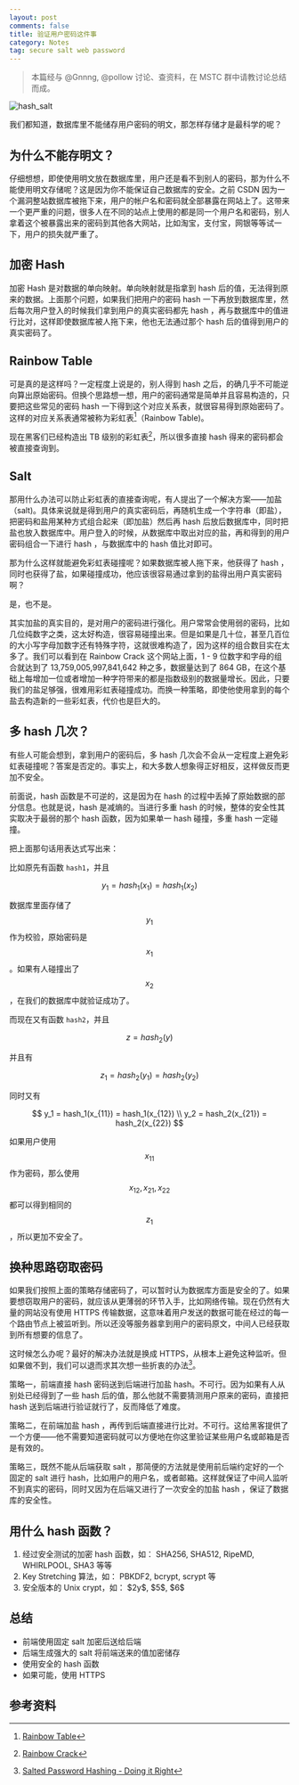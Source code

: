```yaml
---
layout: post
comments: false
title: 验证用户密码这件事
category: Notes
tag: secure salt web password
---
```


> 本篇经与 @Gnnng, @pollow 讨论、查资料，在 MSTC 群中请教讨论总结而成。

![hash_salt](//mforever78.qiniudn.com/hash_salt.jpg)

我们都知道，数据库里不能储存用户密码的明文，那怎样存储才是最科学的呢？

## 为什么不能存明文？

仔细想想，即使使用明文放在数据库里，用户还是看不到别人的密码，那为什么不能使用明文存储呢？这是因为你不能保证自己数据库的安全。之前 CSDN 因为一个漏洞整站数据库被拖下来，用户的帐户名和密码就全部暴露在网站上了。这带来一个更严重的问题，很多人在不同的站点上使用的都是同一个用户名和密码，别人拿着这个被暴露出来的密码到其他各大网站，比如淘宝，支付宝，网银等等试一下，用户的损失就严重了。

## 加密 Hash

加密 Hash 是对数据的单向映射。单向映射就是指拿到 hash 后的值，无法得到原来的数据。上面那个问题，如果我们把用户的密码 hash 一下再放到数据库里，然后每次用户登入的时候我们拿到用户的真实密码都先 hash ，再与数据库中的值进行比对，这样即使数据库被人拖下来，他也无法通过那个 hash 后的值得到用户的真实密码了。

## Rainbow Table

可是真的是这样吗？一定程度上说是的，别人得到 hash 之后，的确几乎不可能逆向算出原始密码。但换个思路想一想，用户的密码通常是简单并且容易构造的，只要把这些常见的密码 hash 一下得到这个对应关系表，就很容易得到原始密码了。这样的对应关系表通常被称为彩虹表[^1]（Rainbow Table)。

现在黑客们已经构造出 TB 级别的彩虹表[^2]，所以很多直接 hash 得来的密码都会被直接查询到。

## Salt

那用什么办法可以防止彩虹表的直接查询呢，有人提出了一个解决方案——加盐（salt)。具体来说就是得到用户的真实密码后，再随机生成一个字符串（即盐），把密码和盐用某种方式组合起来（即加盐）然后再 hash 后放后数据库中，同时把盐也放入数据库中。用户登入的时候，从数据库中取出对应的盐，再和得到的用户密码组合一下进行 hash ，与数据库中的 hash 值比对即可。

那为什么这样就能避免彩虹表碰撞呢？如果数据库被人拖下来，他获得了 hash ，同时也获得了盐，如果碰撞成功，他应该很容易通过拿到的盐得出用户真实密码啊？

是，也不是。

其实加盐的真实目的，是对用户的密码进行强化。用户常常会使用弱的密码，比如几位纯数字之类，这太好构造，很容易碰撞出来。但是如果是几十位，甚至几百位的大小写字母加数字还有特殊字符，这就很难构造了，因为这样的组合数目实在太多了。我们可以看到在 Rainbow Crack 这个网站上面，1 - 9 位数字和字母的组合就达到了 13,759,005,997,841,642 种之多，数据量达到了 864 GB，在这个基础上每增加一位或者增加一种字符带来的都是指数级别的数据量增长。因此，只要我们的盐足够强，很难用彩虹表碰撞成功。而换一种策略，即使他使用拿到的每个盐去构造新的一些彩虹表，代价也是巨大的。

## 多 hash 几次？

有些人可能会想到，拿到用户的密码后，多 hash 几次会不会从一定程度上避免彩虹表碰撞呢？答案是否定的。事实上，和大多数人想象得正好相反，这样做反而更加不安全。

前面说，hash 函数是不可逆的，这是因为在 hash 的过程中丢掉了原始数据的部分信息。也就是说，hash 是减熵的。当进行多重 hash 的时候，整体的安全性其实取决于最弱的那个 hash 函数，因为如果单一 hash 碰撞，多重 hash 一定碰撞。

把上面那句话用表达式写出来：

比如原先有函数 `hash1`，并且

$$
y_1 = hash_1(x_1) = hash_1(x_2)
$$

数据库里面存储了 $$ y_1 $$ 作为校验，原始密码是 $$ x_1 $$。如果有人碰撞出了 $$ x_2 $$ ，在我们的数据库中就验证成功了。

而现在又有函数 `hash2`，并且

$$
z = hash_2(y)
$$

并且有

$$
z_1 = hash_2(y_1) = hash_2(y_2)
$$

同时又有

$$
y_1 = hash_1(x_{11}) = hash_1(x_{12}) \\
y_2 = hash_2(x_{21}) = hash_2(x_{22})
$$

如果用户使用 $$ x_{11} $$ 作为密码，那么使用 $$ x_{12}, x_{21}, x_{22} $$ 都可以得到相同的 $$ z_1 $$，所以更加不安全了。

## 换种思路窃取密码

如果我们按照上面的策略存储密码了，可以暂时认为数据库方面是安全的了。如果要想窃取用户的密码，就应该从更薄弱的环节入手，比如网络传输。现在仍然有大量的网站没有使用 HTTPS 传输数据，这意味着用户发送的数据可能在经过的每一个路由节点上被监听到。所以还没等服务器拿到用户的密码原文，中间人已经获取到所有想要的信息了。

这时候怎么办呢？最好的解决办法就是换成 HTTPS，从根本上避免这种监听。但如果做不到，我们可以退而求其次想一些折衷的办法[^3]。

策略一，前端直接 hash 密码送到后端进行加盐 hash。不可行。因为如果有人从别处已经得到了一些 hash 后的值，那么他就不需要猜测用户原来的密码，直接把 hash 送到后端进行验证就行了，反而降低了难度。

策略二，在前端加盐 hash ，再传到后端直接进行比对。不可行。这给黑客提供了一个方便——他不需要知道密码就可以方便地在你这里验证某些用户名或邮箱是否是有效的。

策略三，既然不能从后端获取 salt ，那简便的方法就是使用前后端约定好的一个固定的 salt 进行 hash，比如用户的用户名，或者邮箱。这样就保证了中间人监听不到真实的密码，同时又因为在后端又进行了一次安全的加盐 hash ，保证了数据库的安全性。

## 用什么 hash 函数？

1. 经过安全测试的加密 hash 函数，如： SHA256, SHA512, RipeMD, WHIRLPOOL, SHA3 等等
2. Key Stretching 算法，如： PBKDF2, bcrypt, scrypt 等
3. 安全版本的 Unix crypt，如： \$2y\$, \$5\$, \$6\$

## 总结

- 前端使用固定 salt 加密后送给后端
- 后端生成强大的 salt 将前端送来的值加密储存
- 使用安全的 hash 函数
- 如果可能，使用 HTTPS

## 参考资料

[^1]: [Rainbow Table](http://en.wikipedia.org/wiki/Rainbow_table)
[^2]: [Rainbow Crack](http://project-rainbowcrack.com/table.htm)
[^3]: [Salted Password Hashing - Doing it Right](https://crackstation.net/hashing-security.htm)
